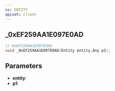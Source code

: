 ```yaml
---
ns: ENTITY
apiset: client
---
```

## _0xEF259AA1E097E0AD

```c
// 0xEF259AA1E097E0AD
void _0xEF259AA1E097E0AD(Entity entity,Any p1);
```


## Parameters
* **entity**:
* **p1**:



